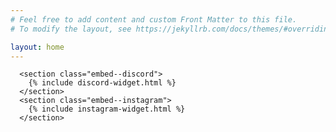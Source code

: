 ```yaml
---
# Feel free to add content and custom Front Matter to this file.
# To modify the layout, see https://jekyllrb.com/docs/themes/#overriding-theme-defaults

layout: home
---
```

      <section class="embed--discord">
        {% include discord-widget.html %}
      </section>
      <section class="embed--instagram">
        {% include instagram-widget.html %}
      </section>

